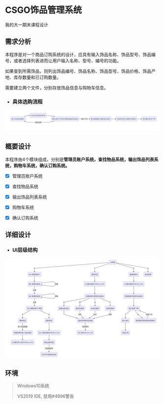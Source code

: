# CSGO饰品管理系统
我的大一期末课程设计

## 需求分析

本程序是对一个商品订购系统的设计，应具有输入饰品名称、饰品型号、饰品编号，或者选择列表进而让用户输入名称、型号、编号的功能。

如果查到所需饰品，则列出饰品编号、饰品名称、饰品型号、饰品价格、饰品产地、库存数量和已订购数量。

需要建立两个文件，分别存放饰品信息与购物车信息。
* ### 具体选购流程
![模块](https://github.com/jacpty/End-of-term-Design/blob/main/others/%E6%A8%A1%E5%9D%97.png)
## 概要设计

本程序由4个模块组成，分别是**管理员账户系统，查找物品系统，输出饰品列表系统，购物车系统，确认订购系统。**

- [x] 管理员账户系统

- [x] 查找物品系统

- [x] 输出饰品列表系统

- [x] 购物车系统

- [x] 确认订购系统

  

## 详细设计

* ###  UI层级结构
![层级](https://github.com/jacpty/End-of-term-Design/blob/main/others/%E5%B1%82%E7%BA%A7.png)
## 环境

> Windows10系统
>
> VS2019 IDE, 禁用#4996警告
